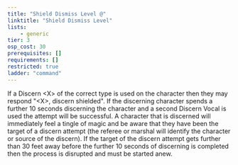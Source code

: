 ```yaml
---
title: "Shield Dismiss Level @"
linktitle: "Shield Dismiss Level"
lists:
    - generic
tier: 3
osp_cost: 30
prerequisites: []
requirements: []
restricted: true
ladder: "command"
---
```

If a Discern \<X> of the correct type is used on the character then they may respond "\<X>, discern shielded". If the discerning character spends a further 10 seconds discerning the character and a second Discern Vocal is used the attempt will be successful. A character that is discerned will immediately feel a tingle of magic and be aware that they have been the target of a discern attempt (the referee or marshal will identify the character or source of the discern). If the target of the discern attempt gets further than 30 feet away before the further 10 seconds of discerning is completed then the process is disrupted and must be started anew.